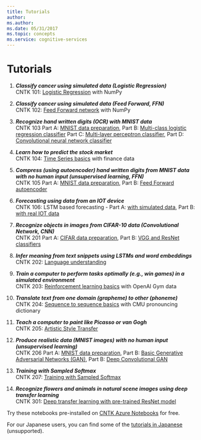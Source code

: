 ```yaml
---
title: Tutorials
author: 
ms.author: 
ms.date: 05/31/2017
ms.topic: concepts
ms.service: cognitive-services
---
```


# Tutorials

1.  **_Classify cancer using simulated data (Logistic Regression)_**<br>
     CNTK 101: [Logistic Regression](https://github.com/Microsoft/CNTK/blob/v2.0.rc2/Tutorials/CNTK_101_LogisticRegression.ipynb) with NumPy

2.  **_Classify cancer using simulated data (Feed Forward, FFN)_**<br>
     CNTK 102: [Feed Forward network](https://github.com/Microsoft/CNTK/blob/v2.0.rc2/Tutorials/CNTK_102_FeedForward.ipynb)  with NumPy

3.  **_Recognize hand written digits (OCR) with MNIST data_**<br>
     CNTK 103 Part A: [MNIST data preparation](https://github.com/Microsoft/CNTK/blob/v2.0.rc2/Tutorials/CNTK_103A_MNIST_DataLoader.ipynb),
     Part B: [Multi-class logistic regression classifier](https://github.com/Microsoft/CNTK/blob/v2.0.rc2/Tutorials/CNTK_103B_MNIST_FeedForwardNetwork.ipynb) 
     Part C: [Multi-layer perceptron classifier](CNTK_103C_MNIST_MultiLayerPerceptron),
     Part D: [Convolutional neural network classifier](CNTK_103D_MNIST_ConvolutionalNeuralNetwork)

4.  **_Learn how to predict the stock market_**<br>
     CNTK 104: [Time Series basics](https://github.com/Microsoft/CNTK/blob/v2.0.rc2/Tutorials/CNTK_104_Finance_Timeseries_Basic_with_Pandas_Numpy.ipynb) with finance data

5.  **_Compress (using autoencoder) hand written digits from MNIST data with no human input (unsupervised learning, FFN)_**<br>
     CNTK 105 Part A: [MNIST data preparation](https://github.com/Microsoft/CNTK/blob/v2.0.rc2/Tutorials/CNTK_103A_MNIST_DataLoader.ipynb),
     Part B: [Feed Forward autoencoder](https://github.com/Microsoft/CNTK/blob/v2.0.rc2/Tutorials/CNTK_106B_LSTM_Timeseries_with_IOT_Data.ipynb)

6.  **_Forecasting using data from an IOT device_**<br>
     CNTK 106: LSTM based forecasting - Part A: [with simulated data](https://github.com/Microsoft/CNTK/blob/v2.0.rc2/Tutorials/CNTK_106A_LSTM_Timeseries_with_Simulated_Data.ipynb),
     Part B: [with real IOT data](https://github.com/Microsoft/CNTK/blob/v2.0.rc2/Tutorials/CNTK_106B_LSTM_Timeseries_with_IOT_Data.ipynb)

7.  **_Recognize objects in images from CIFAR-10 data (Convolutional Network, CNN)_**<br>
     CNTK 201 Part A: [CIFAR data preparation](https://github.com/Microsoft/CNTK/blob/v2.0.rc2/Tutorials/CNTK_201A_CIFAR-10_DataLoader.ipynb),
     Part B: [VGG and ResNet classifiers](https://github.com/Microsoft/CNTK/blob/v2.0.rc2/Tutorials/CNTK_201B_CIFAR-10_ImageHandsOn.ipynb)

8.  **_Infer meaning from text snippets using LSTMs and word embeddings_**<br>
     CNTK 202: [Language understanding](https://github.com/Microsoft/CNTK/blob/v2.0.rc2/Tutorials/CNTK_202_Language_Understanding.ipynb)

9.  **_Train a computer to perform tasks optimally (e.g., win games) in a simulated environment_**<br>
     CNTK 203: [Reinforcement learning basics](https://github.com/Microsoft/CNTK/blob/v2.0.rc2/Tutorials/CNTK_203_Reinforcement_Learning_Basics.ipynb) with OpenAI Gym data

10.  **_Translate text from one domain (grapheme) to other (phoneme)_**<br>
     CNTK 204: [Sequence to sequence basics](https://github.com/Microsoft/CNTK/blob/v2.0.rc2/Tutorials/CNTK_204_Sequence_To_Sequence.ipynb) with CMU pronouncing dictionary

11.  **_Teach a computer to paint like Picasso or van Gogh_**<br>
     CNTK 205: [Artistic Style Transfer](https://github.com/Microsoft/CNTK/blob/v2.0.rc2/Tutorials/CNTK_205_Artistic_Style_Transfer.ipynb)

12.  **_Produce realistic data (MNIST images) with no human input (unsupervised learning)_**<br>
     CNTK 206 Part A: [MNIST data preparation](https://github.com/Microsoft/CNTK/blob/v2.0.rc2/Tutorials/CNTK_103A_MNIST_DataLoader.ipynb),
     Part B: [Basic Generative Adversarial Networks (GAN)](https://github.com/Microsoft/CNTK/blob/v2.0.rc2/Tutorials/CNTK_206A_Basic_GAN.ipynb),
     Part B: [Deep Convolutional GAN](https://github.com/Microsoft/CNTK/blob/v2.0.rc2/Tutorials/CNTK_206B_DCGAN.ipynb)

13.  **_Training with Sampled Softmax_**<br>
     CNTK 207: [Training with Sampled Softmax](https://github.com/Microsoft/CNTK/blob/v2.0.rc2/Tutorials/CNTK_207_Training_with_Sampled_Softmax.ipynb)

14.  **_Recognize flowers and animals in natural scene images using deep transfer learning_**<br>
     CNTK 301: [Deep transfer learning with pre-trained ResNet model](https://github.com/Microsoft/CNTK/blob/v2.0.rc2/Tutorials/CNTK_301_Image_Recognition_with_Deep_Transfer_Learning.ipynb)

Try these notebooks pre-installed on [CNTK Azure Notebooks](https://notebooks.azure.com/cntk/libraries/tutorials) for free.

For our Japanese users, you can find some of the [tutorials in Japanese](https://notebooks.azure.com/library/cntkbeta2_ja) (unsupported).
